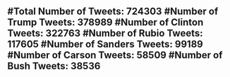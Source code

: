 #Total Number of Tweets: 724303 
#Number of Trump Tweets: 378989
#Number of Clinton Tweets: 322763
#Number of Rubio Tweets: 117605
#Number of Sanders Tweets: 99189
#Number of Carson Tweets: 58509
#Number of Bush Tweets: 38536
---
